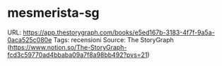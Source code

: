 # mesmerista-sg

URL: https://app.thestorygraph.com/books/e5ed167b-3183-4f7f-9a5a-0aca525c080e
Tags: recensioni
Source: The StoryGraph (https://www.notion.so/The-StoryGraph-fcd3c59770ad4bbaba09a7f8a98bb492?pvs=21)